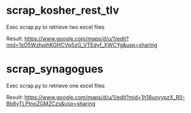 ﻿# scrap_kosher_rest_tlv

Exec scrap.py to retrieve two excel files

Result: https://www.google.com/maps/d/u/1/edit?mid=1sO5WzhpihKGHCVp5zG_VTEdyf_XWCYg&usp=sharing

# scrap_synagogues

Exec scrap.py to retrieve one excel files

Result: https://www.google.com/maps/d/u/1/edit?mid=1h18uoyypzX_R0-Bb6yTLPtnoZGMZCzs&usp=sharing
